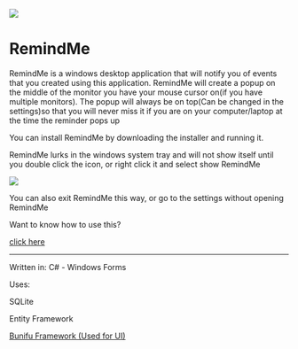 ![](https://i.imgur.com/LNB1sds.png)

# RemindMe
RemindMe is a windows desktop application that will notify you of events that you created using this application. RemindMe will create a popup on the middle of the monitor you have your mouse cursor on(if you have multiple monitors). The popup will always be on top(Can be changed in the settings)so that you will never miss it if you are on your computer/laptop at the time the reminder pops up

You can install RemindMe by downloading the installer and running it.

RemindMe lurks in the windows system tray and will not show itself until you double click the icon, or right click it and select show RemindMe


![](https://i.imgur.com/BZv2sSJ.png)

You can also exit RemindMe this way, or go to the settings without opening RemindMe


Want to know how to use this?


[click here](https://github.com/Stefangansevles/RemindMe/blob/master/How%20to%20use%20RemindMe.md)


--------------------------------------------------------------------------------------------------------------------------------------

Written in: C# - Windows Forms

Uses: 

SQLite

Entity Framework

[Bunifu Framework (Used for UI)](https://bunifuframework.com/)
